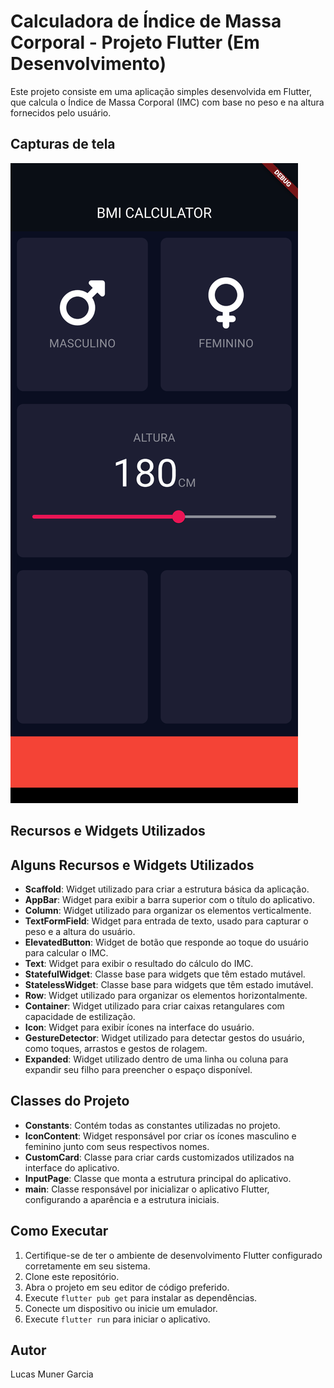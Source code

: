 # Calculadora de Índice de Massa Corporal - Projeto Flutter (Em Desenvolvimento)

Este projeto consiste em uma aplicação simples desenvolvida em Flutter, que calcula o Índice de Massa Corporal (IMC) com base no peso e na altura fornecidos pelo usuário.

## Capturas de tela
![Tela Inicial](tela/tela_inicial.png)

## Recursos e Widgets Utilizados

## Alguns Recursos e Widgets Utilizados
- **Scaffold**: Widget utilizado para criar a estrutura básica da aplicação.
- **AppBar**: Widget para exibir a barra superior com o título do aplicativo.
- **Column**: Widget utilizado para organizar os elementos verticalmente.
- **TextFormField**: Widget para entrada de texto, usado para capturar o peso e a altura do usuário.
- **ElevatedButton**: Widget de botão que responde ao toque do usuário para calcular o IMC.
- **Text**: Widget para exibir o resultado do cálculo do IMC.
- **StatefulWidget**: Classe base para widgets que têm estado mutável.
- **StatelessWidget**: Classe base para widgets que têm estado imutável.
- **Row**: Widget utilizado para organizar os elementos horizontalmente.
- **Container**: Widget utilizado para criar caixas retangulares com capacidade de estilização.
- **Icon**: Widget para exibir ícones na interface do usuário.
- **GestureDetector**: Widget utilizado para detectar gestos do usuário, como toques, arrastos e gestos de rolagem.
- **Expanded**: Widget utilizado dentro de uma linha ou coluna para expandir seu filho para preencher o espaço disponível.


## Classes do Projeto
- **Constants**: Contém todas as constantes utilizadas no projeto.
- **IconContent**: Widget responsável por criar os ícones masculino e feminino junto com seus respectivos nomes.
- **CustomCard**: Classe para criar cards customizados utilizados na interface do aplicativo.
- **InputPage**: Classe que monta a estrutura principal do aplicativo.
- **main**: Classe responsável por inicializar o aplicativo Flutter, configurando a aparência e a estrutura iniciais.

## Como Executar
1. Certifique-se de ter o ambiente de desenvolvimento Flutter configurado corretamente em seu sistema.
2. Clone este repositório.
3. Abra o projeto em seu editor de código preferido.
4. Execute `flutter pub get` para instalar as dependências.
5. Conecte um dispositivo ou inicie um emulador.
6. Execute `flutter run` para iniciar o aplicativo.

## Autor
Lucas Muner Garcia

